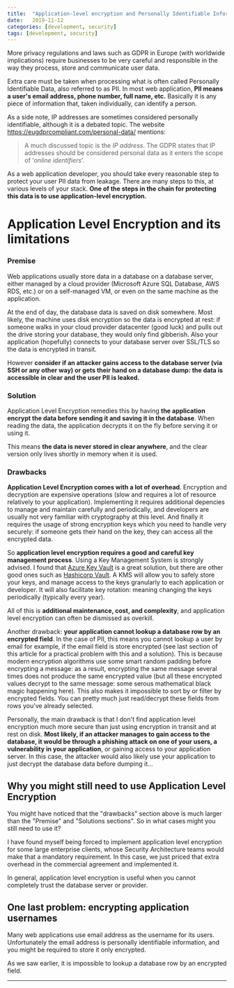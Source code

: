```yaml
---
title:  "Application-level encryption and Personally Identifiable Information (PII)"
date:   2019-11-12
categories: [development, security]
tags: [development, security]
---
```


More privacy regulations and laws such as GDPR in Europe (with worldwide implications) require businesses to be very careful and responsible in the way they process, store and communicate user data.

Extra care must be taken when processing what is often called Personally Identifiable Data, also referred to as PII. In most web application, **PII means a user's email address, phone number, full name, etc.** Basically it is any piece of information that, taken individually, can identify a person. 

As a side note, IP addresses are sometimes considered personally identifiable, although it is a debated topic. The website https://eugdprcompliant.com/personal-data/ mentions:

> A much discussed topic is the *IP address*. The GDPR states that IP addresses should be considered personal data as it enters the scope of ‘*online identifiers*’.

As a web application developer, you should take every reasonable step to protect your user PII data from leakage. There are many steps to this, at various levels of your stack. **One of the steps in the chain for protecting this data is to use application-level encryption.** 

# Application Level Encryption and its limitations

### Premise

Web applications usually store data in a database on a database server, either managed by a cloud provider (Microsoft Azure SQL Database, AWS RDS, etc.) or on a self-managed VM, or even on the same machine as the application.

At the end of day, the database data is saved on disk somewhere. Most likely, the machine uses disk encryption so the data is encrypted at rest: if someone walks in your cloud provider datacenter (good luck) and pulls out the drive storing your database, they would only find gibberish. Also your application (hopefully) connects to your database server over SSL/TLS so the data is encrypted in transit.

However **consider if an attacker gains access to the database server (via SSH or any other way) or gets their hand on a database dump: the data is accessible in clear and the user PII is leaked.**

### Solution

Application Level Encryption remedies this by having **the application encrypt the data before sending it and saving it in the database**. When reading the data, the application decrypts it on the fly before serving it or using it.

This means **the data is never stored in clear anywhere**, and the clear version only lives shortly in memory when it is used.

### Drawbacks

**Application Level Encryption comes with a lot of overhead**. Encryption and decryption are expensive operations (slow and requires a lot of resource relatively to your application). Implementing it requires additional depencies to manage and maintain carefully and periodically, and developers are usually not very familiar with cryptography at this level. And finally it requires the usage of strong encryption keys which you need to handle very securely: if someone gets their hand on the key, they can access all the encrypted data.

So **application level encryption requires a good and careful key management process**. Using a Key Management System is strongly advised. I found that [Azure Key Vault](https://azure.microsoft.com/en-gb/services/key-vault/) is a great solution, but there are other good ones such as [Hashicorp Vault](https://www.vaultproject.io/). A KMS will allow you to safely store your keys, and manage access to the keys granularly to each application or developer. It will also facilitate key rotation: meaning changing the keys periodically (typically every year).

All of this is **additional maintenance, cost, and complexity**, and application level encryption can often be dismissed as overkill.

Another drawback: **your application cannot lookup a database row by an encrypted field**. In the case of PII, this means you cannot lookup a user by email for example, if the email field is store encrypted (see last section of this article for a practical problem with this and a solution). This is because modern encryption algorithms use some smart random padding before encrypting a message: as a result, encrypting the same message several times does not produce the same encrypted value (but all these encrypted values decrypt to the same message: some serous mathematical black magic happening here). This also makes it impossible to sort by or filter by encrypted fields. You can pretty much just read/decrypt these fields from rows you've already selected.

Personally, the main drawback is that I don't find application level encryption much more secure than just using encryption in transit and at rest on disk. **Most likely, if an attacker manages to gain access to the database, it would be through a phishing attack on one of your users, a vulnerability in your application**, or gaining access to your application server. In this case, the attacker would also likely use your application to just decrypt the database data before dumping it...

## Why you might still need to use Application Level Encryption

You might have noticed that the "drawbacks" section above is much larger than the "Premise" and "Solutions sections". So in what cases might you still need to use it?

I have found myself being forced to implement application level encryption for some large enterprise clients, whose Security Architecture teams would make that a mandatory requirement. In this case, we just priced that extra overhead in the commercial agreement and implemented it.

In general, application level encryption is useful when you cannot completely trust the database server or provider.

## One last problem: encrypting application usernames 

Many web applications use email address as the username for its users. Unfortunately the email address is  personally identifiable information, and you might be required to store it only encrypted.

As we saw earlier, it is impossible to lookup a database row by an encrypted field. 

---
